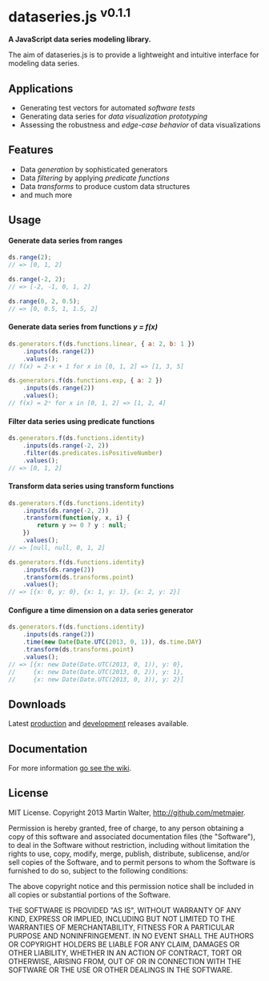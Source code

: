 dataseries.js <sup>v0.1.1</sup>
=============

**A JavaScript data series modeling library.**

The aim of dataseries.js is to provide a lightweight and intuitive
interface for modeling data series.

## Applications

- Generating test vectors for automated *software tests*
- Generating data series for *data visualization prototyping*
- Assessing the robustness and *edge-case behavior* of data visualizations

## Features

- Data *generation* by sophisticated generators
- Data *filtering* by applying *predicate functions*
- Data *transforms* to produce custom data structures
- and much more

## Usage

#### Generate data series from ranges

```javascript
ds.range(2);
// => [0, 1, 2]

ds.range(-2, 2);
// => [-2, -1, 0, 1, 2]

ds.range(0, 2, 0.5);
// => [0, 0.5, 1, 1.5, 2]
```

#### Generate data series from functions *y = f(x)*

```javascript
ds.generators.f(ds.functions.linear, { a: 2, b: 1 })
    .inputs(ds.range(2))
    .values();
// f(x) = 2·x + 1 for x in [0, 1, 2] => [1, 3, 5]

ds.generators.f(ds.functions.exp, { a: 2 })
    .inputs(ds.range(2))
    .values();
// f(x) = 2ˣ for x in [0, 1, 2] => [1, 2, 4]
```

#### Filter data series using predicate functions

```javascript
ds.generators.f(ds.functions.identity)
    .inputs(ds.range(-2, 2))
    .filter(ds.predicates.isPositiveNumber)
    .values();
// => [0, 1, 2]
```

#### Transform data series using transform functions

```javascript
ds.generators.f(ds.functions.identity)
    .inputs(ds.range(-2, 2))
    .transform(function(y, x, i) {
        return y >= 0 ? y : null;
    })
    .values();
// => [null, null, 0, 1, 2]

ds.generators.f(ds.functions.identity)
    .inputs(ds.range(2))
    .transform(ds.transforms.point)
    .values();
// => [{x: 0, y: 0}, {x: 1, y: 1}, {x: 2, y: 2}]
```

#### Configure a time dimension on a data series generator

```javascript
ds.generators.f(ds.functions.identity)
    .inputs(ds.range(2))
    .time(new Date(Date.UTC(2013, 0, 1)), ds.time.DAY)
    .transform(ds.transforms.point)
    .values();
// => [{x: new Date(Date.UTC(2013, 0, 1)), y: 0},
//     {x: new Date(Date.UTC(2013, 0, 2)), y: 1},
//     {x: new Date(Date.UTC(2013, 0, 3)), y: 2}]
```

## Downloads

Latest [production](https://github.com/metmajer/dataseries.js/dataseries.min.js) and [development](https://github.com/metmajer/dataseries.js/dataseries.js) releases available.

## Documentation

For more information [go see the wiki](https://github.com/metmajer/dataseries.js/wiki).

## License

MIT License. Copyright 2013 Martin Walter, http://github.com/metmajer.

Permission is hereby granted, free of charge, to any person obtaining a copy of this software and associated documentation files (the "Software"), to deal in the Software without restriction, including without limitation the rights to use, copy, modify, merge, publish, distribute, sublicense, and/or sell copies of the Software, and to permit persons to whom the Software is furnished to do so, subject to the following conditions:

The above copyright notice and this permission notice shall be included in all copies or substantial portions of the Software.

THE SOFTWARE IS PROVIDED "AS IS", WITHOUT WARRANTY OF ANY KIND, EXPRESS OR IMPLIED, INCLUDING BUT NOT LIMITED TO THE WARRANTIES OF MERCHANTABILITY, FITNESS FOR A PARTICULAR PURPOSE AND NONINFRINGEMENT. IN NO EVENT SHALL THE AUTHORS OR COPYRIGHT HOLDERS BE LIABLE FOR ANY CLAIM, DAMAGES OR OTHER LIABILITY, WHETHER IN AN ACTION OF CONTRACT, TORT OR OTHERWISE, ARISING FROM, OUT OF OR IN CONNECTION WITH THE SOFTWARE OR THE USE OR OTHER DEALINGS IN THE SOFTWARE.
